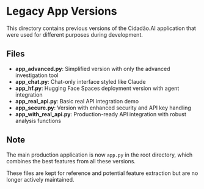 # Legacy App Versions

This directory contains previous versions of the Cidadão.AI application that were used for different purposes during development.

## Files

- **app_advanced.py**: Simplified version with only the advanced investigation tool
- **app_chat.py**: Chat-only interface styled like Claude
- **app_hf.py**: Hugging Face Spaces deployment version with agent integration
- **app_real_api.py**: Basic real API integration demo
- **app_secure.py**: Version with enhanced security and API key handling
- **app_with_real_api.py**: Production-ready API integration with robust analysis functions

## Note

The main production application is now `app.py` in the root directory, which combines the best features from all these versions.

These files are kept for reference and potential feature extraction but are no longer actively maintained.